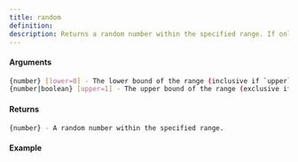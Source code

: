 ```yaml
---
title: random
definition: 
description: Returns a random number within the specified range. If only one argument is provided, the number will be between 0 and the given number.
---
```



#### Arguments


```bash
{number} [lower=0] - The lower bound of the range (inclusive if `upper` is defined).
{number|boolean} [upper=1] - The upper bound of the range (exclusive if defined), or a boolean flag indicating whether to return a floating-point number.
```


#### Returns


```bash
{number} - A random number within the specified range.
```


#### Example


```ts

```